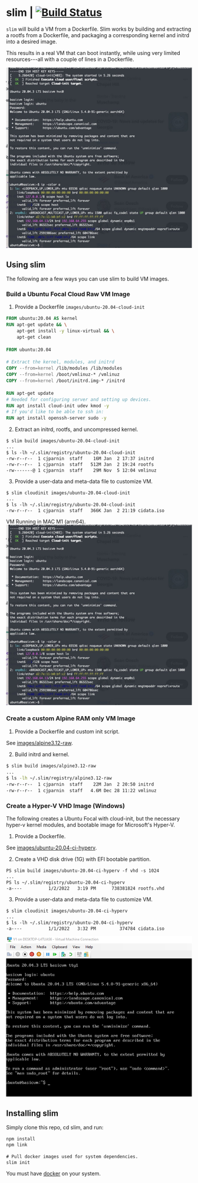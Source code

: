 # slim | [![Build Status](https://travis-ci.org/ottomatica/slim.svg?branch=master)](https://travis-ci.org/ottomatica/slim)

`slim` will build a VM from a Dockerfile. Slim works by building and extracting a rootfs from a Dockerfile, and packaging a corresponding kernel and initrd into a desired image.

This results in a real VM that can boot instantly, while using very limited resources---all with a couple of lines in a Dockerfile.

![slim in MacOS](doc/img/macos.png)

## Using slim

The following are a few ways you can use slim to build VM images.

### Build a Ubuntu Focal Cloud Raw VM Image

1. Provide a Dockerfile `images/ubuntu-20.04-cloud-init`

```Dockerfile
FROM ubuntu:20.04 AS kernel
RUN apt-get update && \
    apt-get install -y linux-virtual && \
    apt-get clean

FROM ubuntu:20.04

# Extract the kernel, modules, and initrd
COPY --from=kernel /lib/modules /lib/modules
COPY --from=kernel /boot/vmlinuz-* /vmlinuz
COPY --from=kernel /boot/initrd.img-* /initrd

RUN apt-get update 
# Needed for configuring server and setting up devices.
RUN apt install cloud-init udev kmod -y
# If you'd like to be able to ssh in:
RUN apt install openssh-server sudo -y
```

2. Extract an initrd, rootfs, and uncompressed kernel.

```
$ slim build images/ubuntu-20.04-cloud-init
...
$ ls -lh ~/.slim/registry/ubuntu-20.04-cloud-init
-rw-r--r--  1 cjparnin  staff    16M Jan  2 17:37 initrd
-rw-r--r--  1 cjparnin  staff   512M Jan  2 19:24 rootfs
-rw-------@ 1 cjparnin  staff    29M Nov  5 12:04 vmlinuz
```

3. Provide a user-data and meta-data file to customize VM.

```
$ slim cloudinit images/ubuntu-20.04-cloud-init
...
$ ls -lh ~/.slim/registry/ubuntu-20.04-cloud-init
-rw-r--r--  1 cjparnin  staff   366K Jan  2 21:19 cidata.iso
```

VM Running in MAC M1 (arm64).
![slim in macos](doc/img/macos.png)

### Create a custom Alpine RAM only VM Image

1. Provide a Dockerfile and custom init script.

See [images/alpine3.12-raw](images/alpine3.12-raw).

2. Build initrd and kernel.

```bash
$ slim build images/alpine3.12-raw
...
$ ls -lh ~/.slim/registry/alpine3.12-raw         
-rw-r--r--  1 cjparnin  staff    22M Jan  2 20:50 initrd
-rw-r--r--  1 cjparnin  staff   4.6M Dec 28 11:22 vmlinuz
```

### Create a Hyper-V VHD Image (Windows)

The following creates a Ubuntu Focal with cloud-init, but the necessary hyper-v kernel modules,
and bootable image for Microsoft's Hyper-V.

1. Provide a Dockerfile.

See [images/ubuntu-20.04-ci-hyperv](images/ubuntu-20.04-ci-hyperv).

2. Create a VHD disk drive (1G) with EFI bootable partition.

```
PS slim build images/ubuntu-20.04-ci-hyperv -f vhd -s 1024
...
PS ls ~/.slim/registry/ubuntu-20.04-ci-hyperv
-a----          1/2/2022   3:19 PM      738381824 rootfs.vhd
```

3. Provide a user-data and meta-data file to customize VM.

```
$ slim cloudinit images/ubuntu-20.04-ci-hyperv
...
$ ls -lh ~/.slim/registry/ubuntu-20.04-ci-hyperv
-a----          1/1/2022   3:32 PM         374784 cidata.iso
```

![slim in hyperv](doc/img/slim-hyperv.png)

## Installing slim

Simply clone this repo, cd slim, and run:

```
npm install
npm link

# Pull docker images used for system dependencies.
slim init
```

You must have [docker](https://docs.docker.com/install/) on your system.